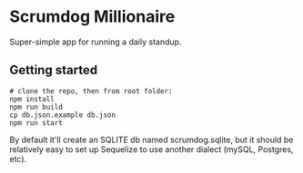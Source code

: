 # Scrumdog Millionaire
Super-simple app for running a daily standup.


## Getting started

```
# clone the repo, then from root folder:
npm install
npm run build
cp db.json.example db.json
npm run start
```

By default it'll create an SQLITE db named scrumdog.sqlite, but it should be relatively easy to set up Sequelize to use another dialect (mySQL, Postgres, etc).
